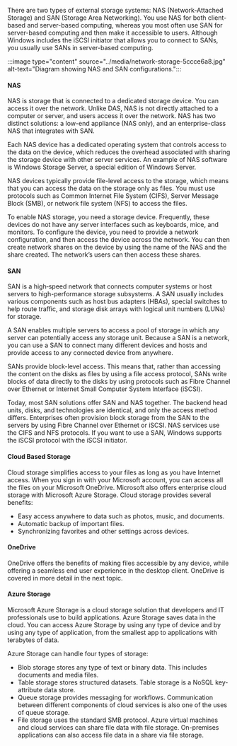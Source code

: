 There are two types of external storage systems: NAS (Network-Attached Storage) and SAN (Storage Area Networking). You use NAS for both client-based and server-based computing, whereas you most often use SAN for server-based computing and then make it accessible to users. Although Windows includes the iSCSI initiator that allows you to connect to SANs, you usually use SANs in server-based computing.

:::image type="content" source="../media/network-storage-5ccce6a8.jpg" alt-text="Diagram showing NAS and SAN configurations.":::


#### NAS

NAS is storage that is connected to a dedicated storage device. You can access it over the network. Unlike DAS, NAS is not directly attached to a computer or server, and users access it over the network. NAS has two distinct solutions: a low-end appliance (NAS only), and an enterprise-class NAS that integrates with SAN.

Each NAS device has a dedicated operating system that controls access to the data on the device, which reduces the overhead associated with sharing the storage device with other server services. An example of NAS software is Windows Storage Server, a special edition of Windows Server.

NAS devices typically provide file-level access to the storage, which means that you can access the data on the storage only as files. You must use protocols such as Common Internet File System (CIFS), Server Message Block (SMB), or network file system (NFS) to access the files.

To enable NAS storage, you need a storage device. Frequently, these devices do not have any server interfaces such as keyboards, mice, and monitors. To configure the device, you need to provide a network configuration, and then access the device across the network. You can then create network shares on the device by using the name of the NAS and the share created. The network’s users can then access these shares.

#### SAN

SAN is a high‐speed network that connects computer systems or host servers to high-performance storage subsystems. A SAN usually includes various components such as host bus adapters (HBAs), special switches to help route traffic, and storage disk arrays with logical unit numbers (LUNs) for storage.

A SAN enables multiple servers to access a pool of storage in which any server can potentially access any storage unit. Because a SAN is a network, you can use a SAN to connect many different devices and hosts and provide access to any connected device from anywhere.

SANs provide block-level access. This means that, rather than accessing the content on the disks as files by using a file access protocol, SANs write blocks of data directly to the disks by using protocols such as Fibre Channel over Ethernet or Internet Small Computer System Interface (iSCSI).

Today, most SAN solutions offer SAN and NAS together. The backend head units, disks, and technologies are identical, and only the access method differs. Enterprises often provision block storage from the SAN to the servers by using Fibre Channel over Ethernet or iSCSI. NAS services use the CIFS and NFS protocols. If you want to use a SAN, Windows supports the iSCSI protocol with the iSCSI initiator.

#### Cloud Based Storage

Cloud storage simplifies access to your files as long as you have Internet access. When you sign in with your Microsoft account, you can access all the files on your Microsoft OneDrive. Microsoft also offers enterprise cloud storage with Microsoft Azure Storage. Cloud storage provides several benefits:

 -  Easy access anywhere to data such as photos, music, and documents.
 -  Automatic backup of important files.
 -  Synchronizing favorites and other settings across devices.

#### OneDrive

OneDrive offers the benefits of making files accessible by any device, while offering a seamless end user experience in the desktop client. OneDrive is covered in more detail in the next topic.

#### Azure Storage

Microsoft Azure Storage is a cloud storage solution that developers and IT professionals use to build applications. Azure Storage saves data in the cloud. You can access Azure Storage by using any type of device and by using any type of application, from the smallest app to applications with terabytes of data.

Azure Storage can handle four types of storage:

 -  Blob storage stores any type of text or binary data. This includes documents and media files.
 -  Table storage stores structured datasets. Table storage is a NoSQL key-attribute data store.
 -  Queue storage provides messaging for workflows. Communication between different components of cloud services is also one of the uses of queue storage.
 -  File storage uses the standard SMB protocol. Azure virtual machines and cloud services can share file data with file storage. On-premises applications can also access file data in a share via file storage.
